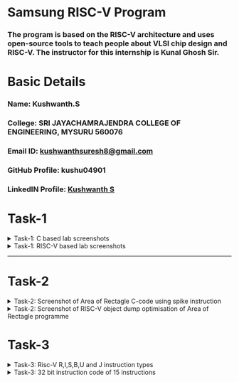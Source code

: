 # Samsung RISC-V Program
### The program is based on the RISC-V architecture and uses open-source tools to teach people about VLSI chip design and RISC-V. The instructor for this internship is Kunal Ghosh Sir.

# Basic Details

### Name: Kushwanth.S
### College: SRI JAYACHAMRAJENDRA COLLEGE OF ENGINEERING, MYSURU 560076
### Email ID: kushwanthsuresh8@gmail.com
### GitHub Profile: kushu04901
### LinkedIN Profile: [Kushwanth S](https://www.linkedin.com/in/kushwanth-s-profile/)

</details>

# Task-1

<details>
<summary> Task-1: C based lab screenshots </summary>
<br>

![image alt](https://github.com/kushu04901/samsung-riscv/blob/5f199e3496a63c141391b7a4a87c69d9dd1af18b/Task1/sum1toNc.png)

### The above is the lab screenshot of a C code to find the sum of number for 1 to any defined number-N. 

</details>

<details>
<summary> Task-1: RISC-V based lab screenshots </summary>
<br>

![image alt](https://github.com/kushu04901/samsung-riscv/blob/77022a334551089ac438d3ad7f4a9888877389a2/Task1/risc-v%20based%20labvideo2.png)

![image alt](https://github.com/kushu04901/samsung-riscv/blob/a8ed3f7b0d020df80d7c7a8600200b35082f11da/Task1/risc-v%20based%20lab%20video.png)

![image alt](https://github.com/kushu04901/samsung-riscv/blob/4525d6a3dcf9fa58397a36db82487160be741cf7/Task1/risc-v%20based%20labvideo1.png)

The above is the RISC-V based lab screenshots where we first display the entire C code in the terminal using the following command:

```
	cat sum1ton.c
```

Next the given code is compliled in riscv64 gcc compiler using the following command:

```
	riscv64-unknown-elf-gcc -O1 -mabi=lp64 -march=rv64i -o sum1ton.o sum1ton.c
```

Now a new terminal is opened where the following code is ran:

```
	riscv64-unknown-elf-objdump -d sum1ton.o
```

This will now show the the assembly code and the memory location it is stored in.
Type ```/main``` to locate the main section of our code.
We now use the command:
```
	riscv64-unknown-elf-gcc -Ofast -mabi=lp64 -march=rv64i -o sum1ton.o sum1ton.c
```

This also will show the assembly code and the memory location it is stored in but it is optimized for maximum speed. It enables aggressive optimizations that might trade off correctness in some edge cases to produce faster code.
</details>

-------------------------------------------------

# Task-2

<details>
<summary> Task-2: Screenshot of Area of Rectagle C-code using spike instruction </summary>
<br>
The below programme is the code to calculate area of rectangle.

![image alt](https://github.com/kushu04901/samsung-riscv/blob/e47d6ac239a14b44f4e5ee77f6f8d19860725965/task2/areaofractangle.png)

Now the programme will be run using SPIKE.This command is used to run a riscv target programme.
The command is

```
       spike pk	
```
The below is the given screenshot of the riscv taget of area of the rectangle using spike.

![image alt](https://github.com/kushu04901/samsung-riscv/blob/9cdd6a910b2a5129cb46ab21152f78be1f8232f4/task2/spike1.png)
</details>

<details>
<summary> Task-2: Screenshot of RISC-V object dump optimisation of Area of Rectagle programme </summary>
<br>
The below is the screenshot of the O1 object dump optimisation.

![image alt](https://github.com/kushu04901/samsung-riscv/blob/6dae2189e3e8e7539aa031058ea99e8959b65b57/task2/arearectangleriscv.png)

The below is the screenshot of Ofast object dump optimisation

![image alt](https://github.com/kushu04901/samsung-riscv/blob/756a6df9e80a30bad910115057df032f900206fa/task2/areaofrectangleriscvfast.png)

</details>


# Task-3

<details>
<summary> Task-3: Risc-V R,I,S,B,U and J instruction types</summary>
<br>

In the RISC-V instruction set architecture, the instruction types are categorized based on how they handle operands and the kind of operations they perform. The types you mentioned—R, I, S, B, U, and J—are distinct formats that represent different kinds of instructions. Here's an overview of each:
### 1. **R-type (Register)**

**Format**:
```
       | opcode (7 bits) | rd (5 bits) | funct3 (3 bits) | rs1 (5 bits) | rs2 (5 bits) | funct7 (7 bits) |
	
```

- **Purpose**: Used for arithmetic and logical instructions where the operands are registers.
- **Examples**:  
  - `ADD`, `SUB`, `AND`, `OR`, `XOR`, `SLL`, `SRL`, `SRA`
- **Explanation**: The operation is performed between the two source registers (`rs1`, `rs2`), and the result is stored in the destination register (`rd`).

---

### 2. **I-type (Immediate)**

**Format**:
```
       | opcode (7 bits) | rd (5 bits) | funct3 (3 bits) | rs1 (5 bits) | imm (12 bits) |

	
```

- **Purpose**: Used for instructions that involve an immediate value (constant) and a register.
- **Examples**:  
  - `ADDI`, `ANDI`, `ORI`, `SLTI`, `LUI`, `JALR`
- **Explanation**: The immediate value (`imm`) is either added, ANDed, or processed with the register (`rs1`), and the result is stored in the destination register (`rd`).

---

### 3. **S-type (Store)**

**Format**:
```
| opcode (7 bits) | imm[4:0] (5 bits) | funct3 (3 bits) | rs1 (5 bits) | rs2 (5 bits) | imm[11:5] (7 bits) |
	
```

- **Purpose**: Used for store instructions, where data is written to memory.
- **Examples**:  
  - `SB`, `SH`, `SW`
- **Explanation**: The value in `rs2` is stored at the memory address computed using the value in `rs1` and the immediate offset (`imm`).
- 
---

### 4. **B-type (Branch)**

**Format**:
```
| opcode (7 bits) | imm[12] (1 bit) | imm[10:5] (6 bits) | funct3 (3 bits) | rs1 (5 bits) | rs2 (5 bits) | imm[4:1] (4 bits) | imm[11] (1 bit) |	
```

- **Purpose**: Used for branch instructions, which alter the control flow based on a condition.
- **Examples**:  
  - `BEQ`, `BNE`, `BLT`, `BGE`, `BLTU`, `BGEU`
- **Explanation**: These instructions compare registers (`rs1`, `rs2`) and, if the condition is true, branch to the target address computed with the immediate (`imm`).

---

### 5. **U-type (Upper Immediate)**

**Format**:
```
| opcode (7 bits) | rd (5 bits) | imm[31:12] (20 bits) |	
```

- **Purpose**: Used for instructions that manipulate upper 20 bits of an immediate value.
- **Examples**:  
  - `LUI` (Load Upper Immediate), `AUIPC` (Add Upper Immediate to PC)
- **Explanation**: These instructions load a 20-bit immediate value into the upper part of a register (`rd`) and perform operations accordingly.

---

### 6. **J-type (Jump)**

**Format**:
```
| opcode (7 bits) | rd (5 bits) | imm[19:1] (20 bits) | imm[11] (1 bit) | imm[10:1] (10 bits) |
	
```

- **Purpose**: Used for jump instructions that alter the control flow.
- **Examples**:  
  - `JAL` (Jump and Link)
- **Explanation**: The `JAL` instruction computes the target address using a 20-bit immediate and saves the return address in the destination register (`rd`).

---
</details>
<details>
<summary> Task-3: 32 bit instruction code of 15 instructions </summary>
<br>
![image alt](https://github.com/kushu04901/samsung-riscv/blob/756a6df9e80a30bad910115057df032f900206fa/task2/areaofrectangleriscvfast.png)

### Instruction:
```
1.lui a0, 0x2b
```
- **Operation**: `LUI` (Load Upper Immediate)
 ### Instruction Type:
- **Type**: U-type
  - The `LUI` instruction is a **U-type** instruction, which has a specific format for handling immediate values.
```
| opcode (7 bits) | rd (5 bits) | imm[31:12] (20 bits) |
```

Where:
- **Opcode**: `0110111` for the `LUI` instruction.
- **rd**: Destination register `a0`, which corresponds to `x10` in RISC-V. The binary representation for `x10` is `01010`.
- **Immediate**: The 20-bit immediate value. The immediate value `0x2b` becomes `0x2b00000` when shifted to fill the upper 20 bits of the register.

## Assembling the Instruction

- **Opcode for `LUI`**: `0110111`
- **Destination Register (`a0`)**: `x10` → `01010` in binary.
- **Immediate**: `0x2b` → `0x2b00000` (binary: `00101011000000000000000000000000`).

Thus, the full 32-bit binary encoding for `lui a0, 0x2b` is:
```
| 0110111 | 01010 | 00000000001010110000 |

```
